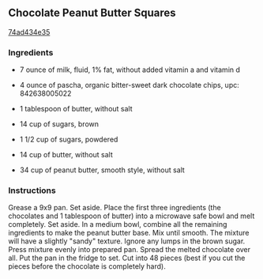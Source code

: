 ## Chocolate Peanut Butter Squares

[74ad434e35](http://www.food.com/recipe/chocolate-peanut-butter-squares-442361)

### Ingredients

 - 7 ounce of milk, fluid, 1% fat, without added vitamin a and vitamin d

 - 4 ounce of pascha, organic bitter-sweet dark chocolate chips, upc: 842638005022

 - 1 tablespoon of butter, without salt

 - 14 cup of sugars, brown

 - 1 1/2 cup of sugars, powdered

 - 14 cup of butter, without salt

 - 34 cup of peanut butter, smooth style, without salt

### Instructions

Grease a 9x9 pan. Set aside. Place the first three ingredients (the chocolates and 1 tablespoon of butter) into a microwave safe bowl and melt completely. Set aside. In a medium bowl, combine all the remaining ingredients to make the peanut butter base. Mix until smooth. The mixture will have a slightly "sandy" texture. Ignore any lumps in the brown sugar. Press mixture evenly into prepared pan. Spread the melted chocolate over all. Put the pan in the fridge to set. Cut into 48 pieces (best if you cut the pieces before the chocolate is completely hard).